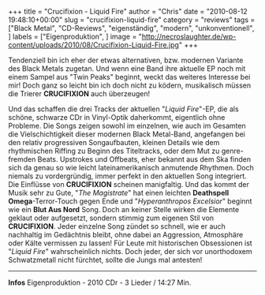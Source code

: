 +++
title = "Crucifixion - Liquid Fire"
author = "Chris"
date = "2010-08-12 19:48:10+00:00"
slug = "crucifixion-liquid-fire"
category = "reviews"
tags = ["Black Metal", "CD-Reviews", "eigenständig", "modern", "unkonventionell", ]
labels = ["Eigenproduktion", ]
image = "http://necroslaughter.de/wp-content/uploads/2010/08/Crucifixion-Liquid-Fire.jpg"
+++

Tendenziell bin ich eher der etwas alternativen, bzw. modernen Variante des Black Metals zugetan. Und wenn eine Band ihre aktuelle EP noch mit einem Sampel aus "Twin Peaks" beginnt, weckt das weiteres Interesse bei mir! Doch ganz so leicht bin ich doch nicht zu ködern, musikalisch müssen die Trierer **CRUCIFIXION** auch überzeugen!

Und das schaffen die drei Tracks der aktuellen "_Liquid Fire_"-EP, die als schöne, schwarze CDr in Vinyl-Optik daherkommt, eigentlich ohne Probleme. Die Songs zeigen sowohl im einzelnen, wie auch im Gesamten die Vielschichtigkeit dieser modernen Black Metal-Band, angefangen bei den relativ progressiven Songaufbauten, kleinen Details wie dem rhythmischen Riffing zu Beginn des Titeltracks, oder dem Mut zu genre-fremden Beats. Upstrokes und Offbeats, eher bekannt aus dem Ska finden sich da genau so wie leicht lateinamerikanisch anmutende Rhythmen. Doch niemals zu vordergründig, immer perfekt in den aktuellen Song integriert.
Die Einflüsse von **CRUCIFIXION** scheinen manigfaltig. Und das kommt der Musik sehr zu Gute, "_The Magistrate_" hat einen leichten **Deathspell Omega**-Terror-Touch gegen Ende und "_Hyperanthropos Excelsior_" beginnt wie ein **Blut Aus Nord** Song. Doch an keiner Stelle wirken die Elemente geklaut oder aufgesetzt, sondern stimmig zum eigenen Stil von **CRUCIFIXION**. Jeder einzelne Song zündet so schnell, wie er auch nachhaltig im Gedächtnis bleibt, ohne dabei an Aggression, Atmosphäre oder Kälte vermissen zu lassen! Für Leute mit historischen Obsessionen ist "_Liquid Fire_" wahrscheinlich nichts. Doch jeder, der sich vor unorthodoxem Schwatzmetall nicht fürchtet, sollte die Jungs mal antesten!





---
**Infos**
Eigenproduktion - 2010
CDr - 3 Lieder / 14:27 Min.

